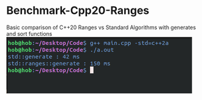 # Benchmark-Cpp20-Ranges
Basic comparison of C++20 Ranges vs Standard Algorithms with generates and sort functions
![Screenshot](Screenshot.png)

